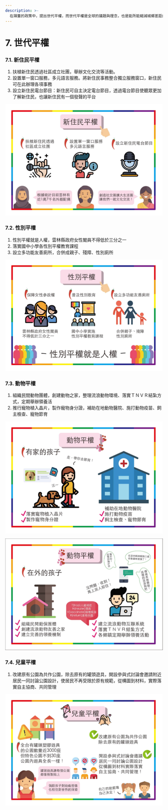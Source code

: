 ```yaml
---
description: >-
  在辣董的政策中，提出世代平權，而世代平權是全球的議題與理念，也是能所能縮減城鄉差距的重要關鍵，在平權政見中涵蓋了「新住民」、「性別」、「動物」、「兒童」的友善政策
---
```


# 7. 世代平權

### 7.1. 新住民平權

1. 扶植新住民透過社區成立社團，舉辦文化交流等活動。
2. 設置單一窗口服務，多元語言服務。將新住民事務整合獨立服務窗口，新住民可在此辦理各項事務
3. 設立新住民電台節目：新住民可自主決定電台節目，透過電台節目使聽眾更加了解新住民，也讓新住民有一個發聲的平台

![](.gitbook/assets/45137695_286924972153926_261542780814229504_o.jpg)

### 7.2. 性別平權

1. 性別平權就是人權，雲林縣政府女性閣員不得低於三分之一
2. 落實國中小學各性別平權教育課程
3. 設立多功能友善廁所，合併成親子、殘障、性別廁所

![](.gitbook/assets/45247764_286924962153927_833658825805398016_o.jpg)

### 7.3. 動物平權 

1. 組織民間動物團體，創建動物之家，整理流浪動物環境、落實ＴＮＶＲ結紮方式，定期舉辦領養活
2. 推行寵物植入晶片，製作寵物身分證，補助在地動物醫院、施打動物疫苗、飼主檢查、寵物節育

![](.gitbook/assets/45244350_286925195487237_5267620154086260736_o.jpg)

![](.gitbook/assets/45140516_286925215487235_3647635606172860416_o.jpg)

### 7.4. 兒童平權

1. 改建原有公園為共作公園，除去原有的罐頭遊具，開設參與式討論會邀請附近居民一同討論公園設計，使居民不再受限於原有規範，從構圖到材料，實際落實自主協商、共同管理

![](.gitbook/assets/45111358_286925202153903_8165231806111547392_o.jpg)

